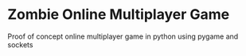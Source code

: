 # Zombie Online Multiplayer Game
 Proof of concept online multiplayer game in python using pygame and sockets
